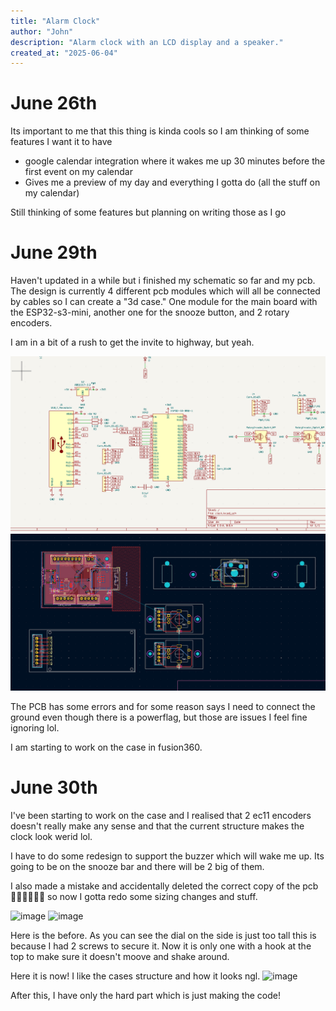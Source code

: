 ```yaml
---
title: "Alarm Clock"
author: "John"
description: "Alarm clock with an LCD display and a speaker."
created_at: "2025-06-04"
---
```


# June 26th
Its important to me that this thing is kinda cools so I am thinking of some features I want it to have
- google calendar integration where it wakes me up 30 minutes before the first event on my calendar
- Gives me a preview of my day and everything I gotta do (all the stuff on my calendar)

Still thinking of some features but planning on writing those as I go

# June 29th
Haven't updated in a while but i finished my schematic so far and my pcb. The design is currently 4 different pcb modules which will all be connected by cables so I can create a "3d case." One module for the main board with the ESP32-s3-mini, another one for the snooze button, and 2 rotary encoders.

I am in a bit of a rush to get the invite to highway, but yeah.

![](https://github.com/jpt1729/Alarm-Clock/blob/main/photos/schematic-6-29-2025.png?raw=true)
![](https://github.com/jpt1729/Alarm-Clock/blob/main/photos/PCB-6-29-2025.png?raw=true)

The PCB has some errors and for some reason says I need to connect the ground even though there is a powerflag, but those are issues I feel fine ignoring lol.

I am starting to work on the case in fusion360.

# June 30th

I've been starting to work on the case and I realised that 2 ec11 encoders doesn't really make any sense and that the current structure makes the clock look werid lol.

I have to do some redesign to support the buzzer which will wake me up. Its going to be on the snooze bar and there will be 2 big of them.

I also made a mistake and accidentally deleted the correct copy of the pcb 🤦‍♂️🤦‍♂️🤦‍♂️ so now I gotta redo some sizing changes and stuff.

![image](https://github.com/user-attachments/assets/c1908e37-8d26-4349-a8ea-e5550934ca8f)
![image](https://github.com/user-attachments/assets/e3f39c6e-8c78-4c0e-915d-c89c86d6700a)

Here is the before. As you can see the dial on the side is just too tall this is because I had 2 screws to secure it. Now it is only one with a hook at the top to make sure it doesn't moove and shake around.

Here it is now! I like the cases structure and how it looks ngl.
![image](https://github.com/user-attachments/assets/ff4bed27-d774-4eb3-8080-7569e63502f8)

After this, I have only the hard part which is just making the code!

